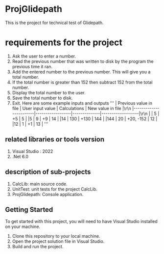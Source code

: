 # ProjGlidepath
This is the project for technical test of Glidepath.

# requirements for the project

1.  Ask the user to enter a number.
2.  Read the previous number that was written to disk by the program the previous time it ran.
3.  Add the entered number to the previous number. This will give you a total number. 
4.  If the total number is greater than 152 then subtract 152 from the total number.
5.  Display the total number to the user.
6.  Save the total number to disk.
7.  Exit.
Here are some example inputs and outputs
 '''
| Previous value in file | User input value | Calculations | New value in file |\r\n
|------------------------|------------------|--------------|-------------------|\r\n
|                        | 5                | +5           | 5                 |
|5                       | 9                | +9           | 14                |
|14                      | 130              | +130         | 144               |
|144                     | 20               | +20, -152    | 12                |
|12                      | 1                | +1           | 13                |
'''

## related libraries or tools version

1. Visual Studio : 2022
2. .Net 6.0

## description of sub-projects

1. CalcLib: main source code.
2. UnitTest: unit tests for the project CalcLib.
3. ProjGlidepath: Console application.

## Getting Started

To get started with this project, you will need to have Visual Studio installed on your machine.

1. Clone this repository to your local machine.
2. Open the project solution file in Visual Studio.
3. Build and run the project.

